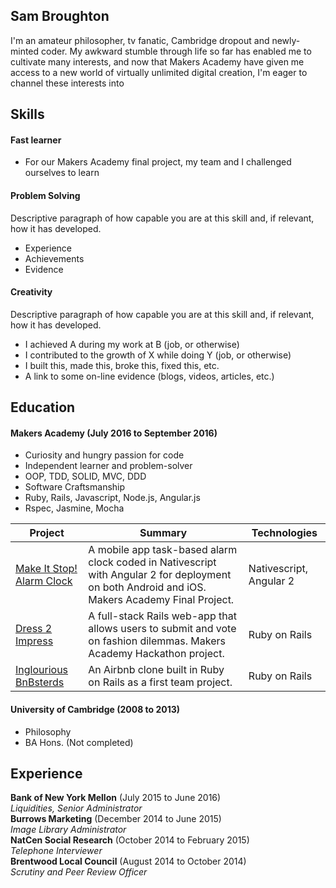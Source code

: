 ## Sam Broughton

I'm an amateur philosopher, tv fanatic, Cambridge dropout and newly-minted coder. My awkward stumble through life so far has enabled me to cultivate many interests, and now that Makers Academy have given me access to a new world of virtually unlimited digital creation, I'm eager to channel these interests into 

## Skills

#### Fast learner
- For our Makers Academy final project, my team and I challenged ourselves to learn

#### Problem Solving

Descriptive paragraph of how capable you are at this skill and, if relevant, how it has developed.

- Experience
- Achievements
- Evidence

#### Creativity

Descriptive paragraph of how capable you are at this skill and, if relevant, how it has developed.

- I achieved A during my work at B (job, or otherwise)
- I contributed to the growth of X while doing Y (job, or otherwise)
- I built this, made this, broke this, fixed this, etc.
- A link to some on-line evidence (blogs, videos, articles, etc.)

## Education

#### Makers Academy (July 2016 to September 2016)

- Curiosity and hungry passion for code
- Independent learner and problem-solver
- OOP, TDD, SOLID, MVC, DDD
- Software Craftsmanship
- Ruby, Rails, Javascript, Node.js, Angular.js
- Rspec, Jasmine, Mocha


|Project|Summary|Technologies|
|-------|-------|------------|
|[Make It Stop! Alarm Clock](https://github.com/MakeItStop/task-based-alarm) | A mobile app task-based alarm clock coded in Nativescript with Angular 2 for deployment on both Android and iOS. Makers Academy Final Project. | Nativescript, Angular 2|
|[Dress 2 Impress](https://github.com/jonnymoore12/dress_2_impress)  | A full-stack Rails web-app that allows users to submit and vote on fashion dilemmas. Makers Academy Hackathon project. | Ruby on Rails  |
|[Inglourious BnBsterds](https://github.com/samjbro/inglourious-BnBsterds)  | An Airbnb clone built in Ruby on Rails as a first team project.  | Ruby on Rails  |


#### University of Cambridge (2008 to 2013)

- Philosophy
- BA Hons. (Not completed)

## Experience

**Bank of New York Mellon** (July 2015 to June 2016)    
*Liquidities, Senior Administrator*   
**Burrows Marketing** (December 2014 to June 2015)   
*Image Library Administrator*  
**NatCen Social Research** (October 2014 to February 2015)  
*Telephone Interviewer*  
**Brentwood Local Council** (August 2014 to October 2014)   
*Scrutiny and Peer Review Officer*
